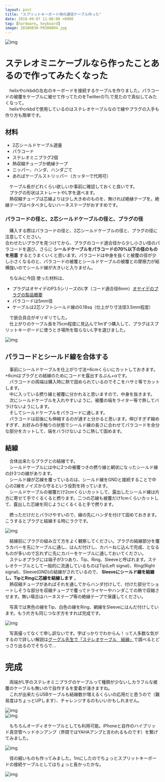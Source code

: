 ```yaml
---
layout: post
title: "スプリットキーボード用の通信ケーブル作った"
date: 2018-09-07 11:00:00 +0900
tag: [hardware, keyboard]
image: 20180830-P8300004.jpg
---
```


![img](/assets/photos/20180830-P8300004.jpg)  

# ステレオミニケーブルなら作ったことあるので作ってみたくなった

　helixやcrkbdの左右のキーボードを接続するケーブルを作りました。パラコードの被覆をケーブルに被せて作ってたのをTwitterのTLで見たので真似してみたくなって。  
　helixやcrkbdで使用しているのはステレオケーブルなので線やプラグの入手も作り方も簡単です。  

## 材料

* 2芯シールドケーブル適量
* パラコード
* ステレオミニプラグ2個
* 熱収縮チューブか絶縁テープ
* ニッパー、ハンダ、ハンダごて
* あればケーブルストリッパー（カッターで代用可）  

　ケーブル長がどれくらい欲しいか事前に確認しておくと良いです。  
　プラグの形状はストレートやL字を選べます。  
　熱収縮チューブは芯線よりは少し大きめのものを、無ければ絶縁テープを。絶縁テープはベタベタしないハーネステープがおすすめです。  

### パラコードの径と、2芯シールドケーブルの径と、プラグの径

　購入する際はパラコードの径と、2芯シールドケーブルの径と、プラグの径に注意してください。  
合わせたいプラグを見つけてから、プラグのコード適合径から少し小さい径のパラコードを選び、さらに **シールドケーブルをパラコードの70%以下の径のものを用意** するとうまくいくと思います。パラコードは中身を抜くと被覆の径が少し小さくなるのと、パラコードの被覆とシールドケーブルの被覆との摩擦力が結構強いのでシールド線が大きいと入りません。  

　ちなみに今回  使った材料は、
* プラグはオヤイデのP3.5シリーズのL字（コード適合径6mm）[オヤイデのプラグの製品概要](http://www.oyaide.com/ja/brand/oyaide/portable_audio_plug_accessory/p-35_series_3)
* パラコードは5mm径
* ケーブルは2芯ソフトシールド線の0.18sq（仕上がり寸法径3.5mm程度）

　で嵌合具合がギリギリでした。  
　仕上がりのケーブル長を75cm程度に見込んで1mずつ購入して、プラグはスプリットキーボードに使うとき場所を取らないL字を選びました。  

![img](/assets/photos/20180823-APC_0583.jpg)  

## パラコードとシールド線を合体する

　事前にシールドケーブルを仕上がり寸法+6cmくらいにカットしておきます。+6cmはプラグとの結線のためにコードを露出するぶん+αです。  
　パラコードの両端は購入時に熱で固められているのでそこをハサミ等でカットします。  
　中に入っている撚り線と被覆に分かれると思いますので、中身を抜きます。  
　次にシールドケーブルを入れやすいように、被覆の端をライター等で熱してバラけないようにします。  
　そしてシールドケーブルをパラコードに通します。  
　パラコードは前後にも伸縮するのが通すと分かると思います。伸びすぎず縮めすぎず、お好みの手触りの状態でシールド線の長さに合わせてパラコードを余分な部分をカットして、端をバラけないように熱して固めます。

## 結線

　合体出来たらプラグとの結線です。  
　シールドケーブルには中に2つの被覆つきの撚り線と網状になったシールド線の計3つの線があります。  
　シールド線が芯線を覆っているのは、シールド線をGNDと接続することで中心の2線をノイズから守るという役割を持っています。  
　シールドケーブルの被覆だけ2cmくらいカットして、露出したシールド線は片方に寄せて手でくるくると撚ります。二つの芯線も被覆だけ1cmくらいカットして、露出した芯線を同じようにくるくると手で撚ります。  

　撚っただけだとバラけやすいので、線の先にハンダを付けて固めておきます。こうするとプラグと結線する時にラクです。  

![img](/assets/photos/20180823-APC_0590.jpg)  

　結線前にプラグの組み立て方をよく観察してください。プラグの結線部分を覆うカバーを先にケーブルに通し、はんだ付けし、カバーねじ込んで完成、となるものが多いので忘れずに先にカバーをケーブルに通しておいてください。  
　ステレオプラグには端子が3つあり、Tip、Ring、Sleeveと呼ばれます。ステレオケーブルとして一般的に流通しているものはTip(Left signal)、Ring(Right signal)、Sleeve(GND)の結線がされているので、 **Sleeveにシールド線を結線し、TipとRingに芯線を結線します** 。  
　熱収縮チューブがあればそれを通してからハンダ付けして、付けた部分でショートしそうな部分を収縮チューブで覆ってドライヤーやハンダこての熱で収縮させます。無い場合はハーネステープ等の絶縁テープで保護してください。  

　写真では黒色の線をTip、白色の線をRing、網線をSleeveにはんだ付けしています。もう片方も同じつなぎ方をすれば完成です。  

![img](/assets/photos/20180823-APC_0592.jpg)  

　写真撮ってなくて申し訳ないです。字ばっかりでわからん！って人多数な気がするので詳しい解説は[グーグル先生で「ステレオケーブル　結線」](https://www.google.co.jp/search?q=%E3%82%B9%E3%83%86%E3%83%AC%E3%82%AA%E3%82%B1%E3%83%BC%E3%83%96%E3%83%AB+%E7%B5%90%E7%B7%9A&oq=%E3%82%B9%E3%83%86%E3%83%AC%E3%82%AA%E3%82%B1%E3%83%BC%E3%83%96%E3%83%AB%E3%80%80%E7%B5%90%E7%B7%9A&aqs=chrome..69i57.9870j0j4&sourceid=chrome&ie=UTF-8)で調べるとどっさり出るのでそちらで…

# 完成

　両端がL字のステレオミニプラグのケーブルって種類が少ないしカラフルな被覆のケーブルも無いので自作するを愛着が湧きますね。  
　これが出来たらUSBケーブルも結線数が増えるくらいの応用だと思うので（難易度はちょっとUPします）、チャレンジするのもいいかもしれません。

![img](/assets/photos/20180823-P8230065.jpg)  
![img](/assets/photos/20180825-P8250003.jpg)  

　もちろんオーディオケーブルとしても利用可能。iPhoneと自作のハイブリッド真空管ヘッドホンアンプ（界隈ではYAHAアンプと言われるものです）を繋げてみました。  

![img](/assets/photos/20180823-P8230070.jpg)  

　径の細いものも作ってみました。1mにしたのでちょっとスプリットキーボードの接続ケーブルとしてはちょっと長かったかな。  

![img](/assets/photos/20180825-P8250009.jpg)  
